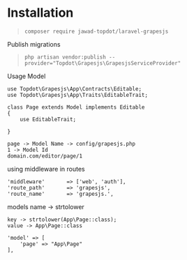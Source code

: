 # Installation

>`composer require jawad-topdot/laravel-grapesjs`

Publish migrations
>`php artisan vendor:publish --provider="Topdot\Grapesjs\GrapesjsServiceProvider"`

Usage Model
````
use Topdot\Grapesjs\App\Contracts\Editable;
use Topdot\Grapesjs\App\Traits\EditableTrait;

class Page extends Model implements Editable
{
    use EditableTrait;
    
}

page -> Model Name -> config/grapesjs.php
1 -> Model Id
domain.com/editor/page/1
````

using middleware in routes
````
'middleware'       => ['web', 'auth'],
'route_path'       => 'grapesjs',
'route_name'       => 'grapesjs.',
````

models name -> strtolower
````
key -> strtolower(App\Page::class);
value -> App\Page::class

'model' => [
    'page' => "App\Page"
],

````